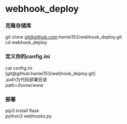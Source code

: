 # webhook_deploy

### 克隆存储库

  git clone git@github.com:henlei153/webhook_deploy.git  
  cd webhook_deploy

### 定义你的config.ini

  cat config.ini  
  [git@github:hanlei153/webhook_deploy.git]  
  ;path为代码部署目录  
  path=/home/www

### 部署

  pip3 install flask   
  python3 webhooks.py
